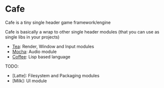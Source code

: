 # Cafe

Cafe is a tiny single header game framework/engine


Cafe is basically a wrap to other single header modules (that you can use as single libs in your projects)

- [Tea](https://github.com/cafe-engine/tea): Render, Window and Input modules
- [Mocha](https://github.com/cafe-engine/mocha): Audio module
- [Coffee](https://github.com/cafe-engine/coffee): Lisp based language

TODO:
- [Latte]: Filesystem and Packaging modules
- [Milk]: UI module